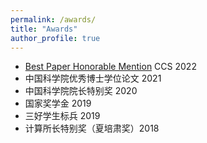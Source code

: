 ```yaml
---
permalink: /awards/
title: "Awards"
author_profile: true
---
```


*  [Best Paper Honorable Mention](https://www.sigsac.org/ccs/CCS2022/program/awards.html) CCS 2022 
*  中国科学院优秀博士学位论文 2021
*  中国科学院院长特别奖 2020
*  国家奖学金 2019
*  三好学生标兵 2019
*  计算所长特别奖（夏培肃奖）2018
